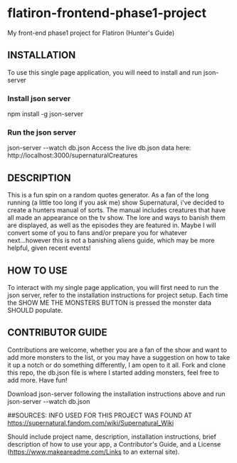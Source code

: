 # flatiron-frontend-phase1-project

My front-end phase1 project for Flatiron (Hunter's Guide)

## INSTALLATION

To use this single page application, you will need to install and run json-server 

### Install json server
npm install -g json-server

### Run the json server
json-server --watch db.json
Access the live db.json data here:
http://localhost:3000/supernaturalCreatures

## DESCRIPTION

This is a fun spin on a random quotes generator. As a fan of the long running (a little too long if you ask me) show Supernatural, i've decided to create a hunters manual of sorts. The manual includes creatures that have all made an appearance on the tv show. The lore and ways to banish them are displayed, as well as the episodes they are featured in. Maybe I will convert some of you to fans and/or prepare you for whatever next...however this is not a banishing aliens guide, which may be more helpful, given recent events!


## HOW TO USE

To interact with my single page application, you will first need to run the json server, refer to the installation instructions for project setup. Each time the SHOW ME THE MONSTERS BUTTON is pressed the monster data SHOULD populate.

## CONTRIBUTOR GUIDE

Contributions are welcome, whether you are a fan of the show and want to add more monsters to the list, or you may have a suggestion on how to take it up a notch or do something differently, I am open to it all.
Fork and clone this repo, the db.json file is where I started adding monsters, feel free to add more. Have fun!

Download json-server following the installation instructions above and run json-server --watch db.json



##SOURCES:
    INFO USED FOR THIS PROJECT WAS FOUND AT https://supernatural.fandom.com/wiki/Supernatural_Wiki

Should include project name, description, installation instructions, brief description of how to use your app, a Contributor's Guide, and a License (https://www.makeareadme.com/Links to an external site).
